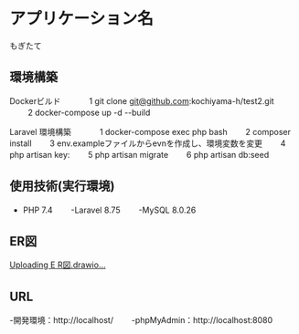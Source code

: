 # アプリケーション名  
もぎたて  


## 環境構築  　　
Dockerビルド  　　
　1 git clone git@github.com:kochiyama-h/test2.git   　　
  2 docker-compose up -d --build  　　

Laravel 環境構築　　
　 1 docker-compose exec php bash　　
   2 composer install　　
   3 env.exampleファイルからevnを作成し、環境変数を変更　　
   4 php artisan key:　　
   5 php artisan migrate　　
   6 php artisan db:seed　　

## 使用技術(実行環境)　　
  - PHP 7.4　　
  -Laravel 8.75　　
  -MySQL 8.0.26　　

## ER図　　
[Uploading E<mxfile host="app.diagrams.net" agent="Mozilla/5.0 (Windows NT 10.0; Win64; x64) AppleWebKit/537.36 (KHTML, like Gecko) Chrome/129.0.0.0 Safari/537.36" version="24.7.17">
  <diagram name="ページ1" id="IhC4J_wI5719MEn2c0ov">
    <mxGraphModel dx="1034" dy="446" grid="1" gridSize="10" guides="1" tooltips="1" connect="1" arrows="1" fold="1" page="1" pageScale="1" pageWidth="827" pageHeight="1169" math="0" shadow="0">
      <root>
        <mxCell id="0" />
        <mxCell id="1" parent="0" />
        <mxCell id="s7QrAUVHioWoQTtM7XQC-1" value="productsテーブル" style="shape=table;startSize=30;container=1;collapsible=0;childLayout=tableLayout;" vertex="1" parent="1">
          <mxGeometry x="650" y="80" width="120" height="260" as="geometry" />
        </mxCell>
        <mxCell id="s7QrAUVHioWoQTtM7XQC-2" value="" style="shape=tableRow;horizontal=0;startSize=0;swimlaneHead=0;swimlaneBody=0;strokeColor=inherit;top=0;left=0;bottom=0;right=0;collapsible=0;dropTarget=0;fillColor=none;points=[[0,0.5],[1,0.5]];portConstraint=eastwest;" vertex="1" parent="s7QrAUVHioWoQTtM7XQC-1">
          <mxGeometry y="30" width="120" height="230" as="geometry" />
        </mxCell>
        <mxCell id="s7QrAUVHioWoQTtM7XQC-3" value="&lt;div&gt;id&lt;br&gt;&lt;br&gt;&lt;/div&gt;&lt;div&gt;name&lt;br&gt;&lt;br&gt;&lt;/div&gt;&lt;div&gt;price&lt;br&gt;&lt;br&gt;&lt;/div&gt;&lt;div&gt;image&lt;br&gt;&lt;br&gt;&lt;/div&gt;&lt;div&gt;description&lt;br&gt;&lt;br&gt;&lt;/div&gt;&lt;div&gt;created_at&lt;br&gt;&lt;br&gt;&lt;/div&gt;&lt;div&gt;updated_at&lt;/div&gt;&lt;div&gt;&lt;br&gt;&lt;/div&gt;" style="shape=partialRectangle;html=1;whiteSpace=wrap;connectable=0;strokeColor=inherit;overflow=hidden;fillColor=none;top=0;left=0;bottom=0;right=0;pointerEvents=1;" vertex="1" parent="s7QrAUVHioWoQTtM7XQC-2">
          <mxGeometry width="120" height="230" as="geometry">
            <mxRectangle width="120" height="230" as="alternateBounds" />
          </mxGeometry>
        </mxCell>
        <mxCell id="s7QrAUVHioWoQTtM7XQC-4" value="seasonsテーブル" style="shape=table;startSize=30;container=1;collapsible=0;childLayout=tableLayout;" vertex="1" parent="1">
          <mxGeometry x="100" y="80" width="110" height="160" as="geometry" />
        </mxCell>
        <mxCell id="s7QrAUVHioWoQTtM7XQC-5" value="" style="shape=tableRow;horizontal=0;startSize=0;swimlaneHead=0;swimlaneBody=0;strokeColor=inherit;top=0;left=0;bottom=0;right=0;collapsible=0;dropTarget=0;fillColor=none;points=[[0,0.5],[1,0.5]];portConstraint=eastwest;" vertex="1" parent="s7QrAUVHioWoQTtM7XQC-4">
          <mxGeometry y="30" width="110" height="130" as="geometry" />
        </mxCell>
        <mxCell id="s7QrAUVHioWoQTtM7XQC-6" value="&lt;div&gt;id&lt;br&gt;&lt;br&gt;&lt;/div&gt;&lt;div&gt;name&lt;br&gt;&lt;br&gt;&lt;/div&gt;&lt;div&gt;created_at&lt;br&gt;&lt;br&gt;&lt;/div&gt;&lt;div&gt;updated_at&lt;/div&gt;&lt;div&gt;&lt;br&gt;&lt;/div&gt;" style="shape=partialRectangle;html=1;whiteSpace=wrap;connectable=0;strokeColor=inherit;overflow=hidden;fillColor=none;top=0;left=0;bottom=0;right=0;pointerEvents=1;" vertex="1" parent="s7QrAUVHioWoQTtM7XQC-5">
          <mxGeometry width="110" height="130" as="geometry">
            <mxRectangle width="110" height="130" as="alternateBounds" />
          </mxGeometry>
        </mxCell>
        <mxCell id="s7QrAUVHioWoQTtM7XQC-7" value="product_seasonテーブル" style="shape=table;startSize=30;container=1;collapsible=0;childLayout=tableLayout;" vertex="1" parent="1">
          <mxGeometry x="350" y="80" width="160" height="210" as="geometry" />
        </mxCell>
        <mxCell id="s7QrAUVHioWoQTtM7XQC-8" value="" style="shape=tableRow;horizontal=0;startSize=0;swimlaneHead=0;swimlaneBody=0;strokeColor=inherit;top=0;left=0;bottom=0;right=0;collapsible=0;dropTarget=0;fillColor=none;points=[[0,0.5],[1,0.5]];portConstraint=eastwest;" vertex="1" parent="s7QrAUVHioWoQTtM7XQC-7">
          <mxGeometry y="30" width="160" height="180" as="geometry" />
        </mxCell>
        <mxCell id="s7QrAUVHioWoQTtM7XQC-9" value="&lt;div&gt;id&lt;br&gt;&lt;br&gt;&lt;/div&gt;&lt;div&gt;product_id&lt;br&gt;&lt;br&gt;&lt;/div&gt;&lt;div&gt;season_id&lt;br&gt;&lt;br&gt;&lt;/div&gt;&lt;div&gt;created_at&lt;br&gt;&lt;br&gt;&lt;/div&gt;&lt;div&gt;updated_at&lt;/div&gt;&lt;div&gt;&lt;br&gt;&lt;/div&gt;" style="shape=partialRectangle;html=1;whiteSpace=wrap;connectable=0;strokeColor=inherit;overflow=hidden;fillColor=none;top=0;left=0;bottom=0;right=0;pointerEvents=1;" vertex="1" parent="s7QrAUVHioWoQTtM7XQC-8">
          <mxGeometry width="160" height="180" as="geometry">
            <mxRectangle width="160" height="180" as="alternateBounds" />
          </mxGeometry>
        </mxCell>
        <mxCell id="s7QrAUVHioWoQTtM7XQC-24" value="" style="edgeStyle=entityRelationEdgeStyle;fontSize=12;html=1;endArrow=ERzeroToMany;startArrow=ERmandOne;rounded=0;entryX=-0.021;entryY=0.456;entryDx=0;entryDy=0;entryPerimeter=0;" edge="1" parent="1" target="s7QrAUVHioWoQTtM7XQC-8">
          <mxGeometry width="100" height="100" relative="1" as="geometry">
            <mxPoint x="210" y="120" as="sourcePoint" />
            <mxPoint x="320" y="120" as="targetPoint" />
          </mxGeometry>
        </mxCell>
        <mxCell id="s7QrAUVHioWoQTtM7XQC-26" value="" style="edgeStyle=entityRelationEdgeStyle;fontSize=12;html=1;endArrow=ERzeroToMany;startArrow=ERmandOne;rounded=0;entryX=1.008;entryY=0.278;entryDx=0;entryDy=0;entryPerimeter=0;exitX=-0.028;exitY=0.093;exitDx=0;exitDy=0;exitPerimeter=0;" edge="1" parent="1" source="s7QrAUVHioWoQTtM7XQC-2" target="s7QrAUVHioWoQTtM7XQC-8">
          <mxGeometry width="100" height="100" relative="1" as="geometry">
            <mxPoint x="620" y="130" as="sourcePoint" />
            <mxPoint x="560" y="130" as="targetPoint" />
            <Array as="points">
              <mxPoint x="530" y="180" />
              <mxPoint x="540" y="200" />
            </Array>
          </mxGeometry>
        </mxCell>
      </root>
    </mxGraphModel>
  </diagram>
</mxfile>
R図.drawio…]()　　


## URL　　
-開発環境：http://localhost/　　
-phpMyAdmin：http://localhost:8080　　


 
